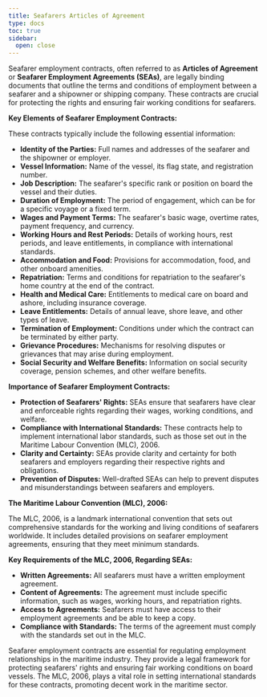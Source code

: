 ```yaml
---
title: Seafarers Articles of Agreement
type: docs
toc: true
sidebar:
  open: close
---
```

Seafarer employment contracts, often referred to as **Articles of Agreement** or **Seafarer Employment Agreements (SEAs)**, are legally binding documents that outline the terms and conditions of employment between a seafarer and a shipowner or shipping company. These contracts are crucial for protecting the rights and ensuring fair working conditions for seafarers.

**Key Elements of Seafarer Employment Contracts:**

These contracts typically include the following essential information:

*   **Identity of the Parties:** Full names and addresses of the seafarer and the shipowner or employer.
*   **Vessel Information:** Name of the vessel, its flag state, and registration number.
*   **Job Description:** The seafarer's specific rank or position on board the vessel and their duties.
*   **Duration of Employment:** The period of engagement, which can be for a specific voyage or a fixed term.
*   **Wages and Payment Terms:** The seafarer's basic wage, overtime rates, payment frequency, and currency.
*   **Working Hours and Rest Periods:** Details of working hours, rest periods, and leave entitlements, in compliance with international standards.
*   **Accommodation and Food:** Provisions for accommodation, food, and other onboard amenities.
*   **Repatriation:** Terms and conditions for repatriation to the seafarer's home country at the end of the contract.
*   **Health and Medical Care:** Entitlements to medical care on board and ashore, including insurance coverage.
*   **Leave Entitlements:** Details of annual leave, shore leave, and other types of leave.
*   **Termination of Employment:** Conditions under which the contract can be terminated by either party.
*   **Grievance Procedures:** Mechanisms for resolving disputes or grievances that may arise during employment.
*   **Social Security and Welfare Benefits:** Information on social security coverage, pension schemes, and other welfare benefits.

**Importance of Seafarer Employment Contracts:**

*   **Protection of Seafarers' Rights:** SEAs ensure that seafarers have clear and enforceable rights regarding their wages, working conditions, and welfare.
*   **Compliance with International Standards:** These contracts help to implement international labor standards, such as those set out in the Maritime Labour Convention (MLC), 2006.
*   **Clarity and Certainty:** SEAs provide clarity and certainty for both seafarers and employers regarding their respective rights and obligations.
*   **Prevention of Disputes:** Well-drafted SEAs can help to prevent disputes and misunderstandings between seafarers and employers.

**The Maritime Labour Convention (MLC), 2006:**

The MLC, 2006, is a landmark international convention that sets out comprehensive standards for the working and living conditions of seafarers worldwide. It includes detailed provisions on seafarer employment agreements, ensuring that they meet minimum standards.

**Key Requirements of the MLC, 2006, Regarding SEAs:**

*   **Written Agreements:** All seafarers must have a written employment agreement.
*   **Content of Agreements:** The agreement must include specific information, such as wages, working hours, and repatriation rights.
*   **Access to Agreements:** Seafarers must have access to their employment agreements and be able to keep a copy.
*   **Compliance with Standards:** The terms of the agreement must comply with the standards set out in the MLC.

Seafarer employment contracts are essential for regulating employment relationships in the maritime industry. They provide a legal framework for protecting seafarers' rights and ensuring fair working conditions on board vessels. The MLC, 2006, plays a vital role in setting international standards for these contracts, promoting decent work in the maritime sector.

